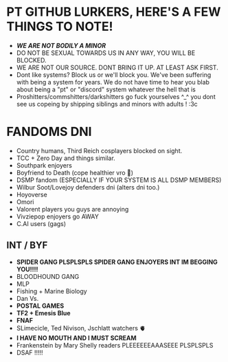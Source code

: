 # PT GITHUB LURKERS, HERE'S A FEW THINGS TO NOTE!

- _**WE ARE NOT BODILY A MINOR**_
- DO NOT BE SEXUAL TOWARDS US IN ANY WAY, YOU WILL BE BLOCKED.
- WE ARE NOT OUR SOURCE. DONT BRING IT UP. AT LEAST ASK FIRST.
- Dont like systems? Block us or we'll block you. We've been suffering with being a system for years. We do not have time to hear you blab about being a "pt" or "discord" system whatever the hell that is
- Proshitters/commshitters/darkshitters go fuck yourselves ^_^ you dont see us copeing by shipping siblings and minors with adults ! :3c

# FANDOMS DNI
- Country humans, Third Reich cosplayers blocked on sight.
- TCC + Zero Day and things similar.
- Southpark enjoyers
- Boyfriend to Death (cope healthier vro 🥀)
- DSMP fandom (ESPECIALLY IF YOUR SYSTEM IS ALL DSMP MEMBERS)
- Wilbur Soot/Lovejoy defenders dni (alters dni too.)
- Hoyoverse
- Omori
- Valorent players you guys are annoying
- Vivziepop enjoyers go AWAY
- C.AI users (gags)


## INT / BYF
+ **SPIDER GANG PLSPLSPLS SPIDER GANG ENJOYERS INT IM BEGGING YOU!!!!**
+ BLOODHOUND GANG
+  MLP
+ Fishing + Marine Biology
+ Dan Vs.
+ **POSTAL GAMES**
+ **TF2 + Emesis Blue**
+ **FNAF**
+ SLimecicle, Ted Nivison, Jschlatt watchers 🫀
+ **I HAVE NO MOUTH AND I MUST SCREAM**
+ Frankenstein by Mary Shelly readers PLEEEEEEAAASEEE PLSPLSPLS
+ DSAF !!!!!
